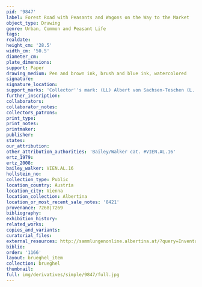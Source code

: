 ```yaml
---
pid: '9847'
label: Forest Road with Peasants and Wagons on the Way to the Market
object_type: Drawing
genre: Urban, Common and Peasant Life
tags: 
realdate: 
height_cm: '28.5'
width_cm: '50.5'
diameter_cm: 
plate_dimensions: 
support: Paper
drawing_medium: Pen and brown ink, brush and blue ink, watercolored
signature: 
signature_location: 
support_marks: 'Collector''s mark: (LL) Albert von Sachsen-Teschen (L. 174)'
further_inscription: 
collaborators: 
collaborator_notes: 
collectors_patrons: 
print_type: 
print_notes: 
printmaker: 
publisher: 
states: 
our_attribution: 
other_attribution_authorities: 'Bailey/Walker cat. #VIEN.AL.16'
ertz_1979: 
ertz_2008: 
bailey_walker: VIEN.AL.16
hollstein_no: 
collection_type: Public
location_country: Austria
location_city: Vienna
location_collection: Albertina
location_or_most_recent_sale_notes: '8421'
provenance: 7268|7269
bibliography: 
exhibition_history: 
related_works: 
copies_and_variants: 
curatorial_files: 
external_resources: http://sammlungenonline.albertina.at/?query=Inventarnummer%3D%5B8421%5D&showtype=record
biblio: 
order: '1166'
layout: brueghel_item
collection: brueghel
thumbnail: 
full: img/derivatives/simple/9847/full.jpg
---
```

